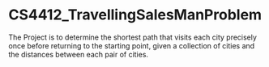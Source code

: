 # CS4412_TravellingSalesManProblem
The Project is to determine the shortest path that visits each city precisely once before returning to the starting point, given a collection of cities and the distances between each pair of cities. 
